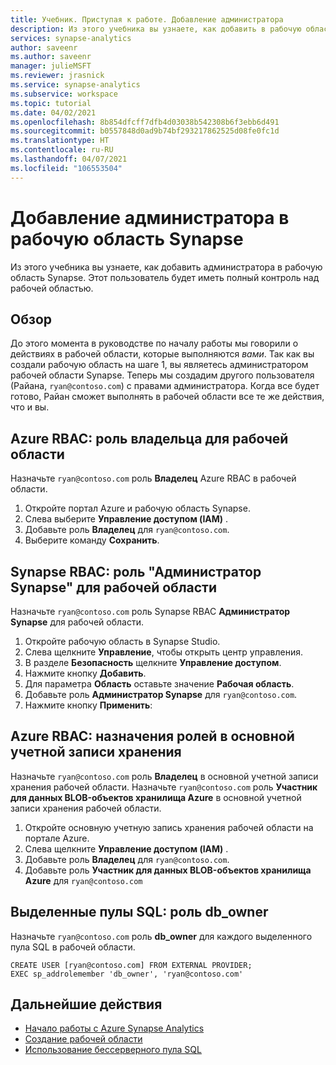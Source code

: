 ```yaml
---
title: Учебник. Приступая к работе. Добавление администратора
description: Из этого учебника вы узнаете, как добавить в рабочую область еще одного пользователя с правами администратора.
services: synapse-analytics
author: saveenr
ms.author: saveenr
manager: julieMSFT
ms.reviewer: jrasnick
ms.service: synapse-analytics
ms.subservice: workspace
ms.topic: tutorial
ms.date: 04/02/2021
ms.openlocfilehash: 8b854dfcff7dfb4d03038b542308b6f3ebb6d491
ms.sourcegitcommit: b0557848d0ad9b74bf293217862525d08fe0fc1d
ms.translationtype: HT
ms.contentlocale: ru-RU
ms.lasthandoff: 04/07/2021
ms.locfileid: "106553504"
---
```

# <a name="add-an-administrator-to-your-synapse-workspace"></a>Добавление администратора в рабочую область Synapse

Из этого учебника вы узнаете, как добавить администратора в рабочую область Synapse. Этот пользователь будет иметь полный контроль над рабочей областью.

## <a name="overview"></a>Обзор

До этого момента в руководстве по началу работы мы говорили о действиях в рабочей области, которые выполняются *вами*. Так как вы создали рабочую область на шаге 1, вы являетесь администратором рабочей области Synapse. Теперь мы создадим другого пользователя (Райана, `ryan@contoso.com`) с правами администратора. Когда все будет готово, Райан сможет выполнять в рабочей области все те же действия, что и вы.

## <a name="azure-rbac-owner-role-for-the-workspace"></a>Azure RBAC: роль владельца для рабочей области

Назначьте `ryan@contoso.com` роль **Владелец** Azure RBAC в рабочей области.

1. Откройте портал Azure и рабочую область Synapse.
1. Слева выберите **Управление доступом (IAM)** .
1. Добавьте роль **Владелец** для `ryan@contoso.com`. 
1. Выберите команду **Сохранить**.
 
 
## <a name="synapse-rbac-synapse-administrator-role-for-the-workspace"></a>Synapse RBAC: роль "Администратор Synapse" для рабочей области

Назначьте `ryan@contoso.com` роль Synapse RBAC **Администратор Synapse** для рабочей области.

1. Откройте рабочую область в Synapse Studio.
1. Слева щелкните **Управление**, чтобы открыть центр управления.
1. В разделе **Безопасность** щелкните **Управление доступом**.
1. Нажмите кнопку **Добавить**.
1. Для параметра **Область** оставьте значение **Рабочая область**.
1. Добавьте роль **Администратор Synapse** для `ryan@contoso.com`. 
1. Нажмите кнопку **Применить**:
 
## <a name="azure-rbac-role-assignments-on-the-primary-storage-account"></a>Azure RBAC: назначения ролей в основной учетной записи хранения

Назначьте `ryan@contoso.com` роль **Владелец** в основной учетной записи хранения рабочей области.
Назначьте `ryan@contoso.com` роль **Участник для данных BLOB-объектов хранилища Azure** в основной учетной записи хранения рабочей области.

1. Откройте основную учетную запись хранения рабочей области на портале Azure.
1. Слева щелкните **Управление доступом (IAM)** .
1. Добавьте роль **Владелец** для `ryan@contoso.com`. 
1. Добавьте роль **Участник для данных BLOB-объектов хранилища Azure** для `ryan@contoso.com`

## <a name="dedicated-sql-pools-db_owner-role"></a>Выделенные пулы SQL: роль db_owner

Назначьте `ryan@contoso.com` роль **db_owner** для каждого выделенного пула SQL в рабочей области.

```
CREATE USER [ryan@contoso.com] FROM EXTERNAL PROVIDER; 
EXEC sp_addrolemember 'db_owner', 'ryan@contoso.com'
```

## <a name="next-steps"></a>Дальнейшие действия

* [Начало работы с Azure Synapse Analytics](get-started.md)
* [Создание рабочей области](quickstart-create-workspace.md)
* [Использование бессерверного пула SQL](quickstart-sql-on-demand.md)
